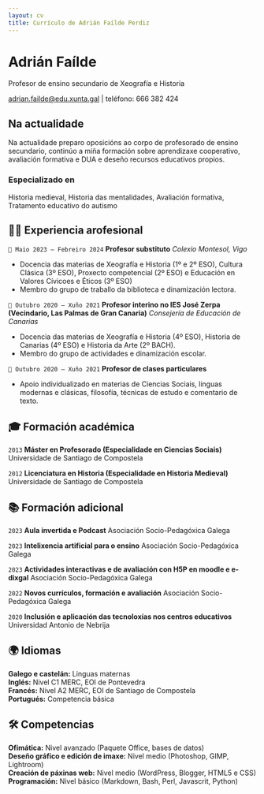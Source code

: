 ```yaml
---
layout: cv
title: Currículo de Adrián Faílde Perdiz
---
```

# Adrián Faílde
Profesor de ensino secundario de Xeografía e Historia

<div id="webaddress">
<a href="adrian.failde@edu.xunta.gal">adrian.failde@edu.xunta.gal</a>
|  teléfono: 666 382 424
</div>

## Na actualidade

Na actualidade preparo oposicións ao corpo de profesorado de ensino secundario, continúo a miña formación sobre aprendizaxe cooperativo, avaliación formativa e DUA e deseño recursos educativos propios.  

### Especializado en

Historia medieval, Historia das mentalidades, Avaliación formativa, Tratamento educativo do autismo

## 🧑‍🏫 Experiencia arofesional

`📅 Maio 2023 – Febreiro 2024`
__Profesor substituto__
_Colexio Montesol, Vigo_
- Docencia das materias de Xeografía e Historia (1º e 2º ESO), Cultura Clásica (3º ESO), Proxecto competencial (2º ESO) e Educación en Valores Cívicoes e Éticos (3º ESO)
- Membro do grupo de traballo da biblioteca e dinamización lectora.

`📅 Outubro 2020 – Xuño 2021`
__Profesor interino no IES José Zerpa (Vecindario, Las Palmas de Gran Canaria)__
_Consejería de Educación de Canarias_
- Docencia das materias de Xeografía e Historia (4º ESO), Historia de Canarias (4º ESO) e Historia da Arte (2º BACH).  
- Membro do grupo de actividades e dinamización escolar.

`📅 Outubro 2020 – Xuño 2021`
__Profesor de clases particulares__  
- Apoio individualizado en materias de Ciencias Sociais, linguas modernas e clásicas, filosofía, técnicas de estudo e comentario de texto.
  
## 🎓 Formación académica

`2013`
__Máster en Profesorado (Especialidade en Ciencias Sociais)__
Universidade de Santiago de Compostela

`2012`
__Licenciatura en Historia (Especialidade en Historia Medieval)__
Universidade de Santiago de Compostela

## 📚 Formación adicional

`2023`
__Aula invertida e Podcast__
Asociación Socio-Pedagóxica Galega

`2023`
__Intelixencia artificial para o ensino__
Asociación Socio-Pedagóxica Galega

`2023`
__Actividades interactivas e de avaliación con H5P en moodle e e-dixgal__
Asociación Socio-Pedagóxica Galega

`2022`
__Novos currículos, formación e avaliación__
Asociación Socio-Pedagóxica Galega

`2020`
__Inclusión e aplicación das tecnoloxías nos centros educativos__
Universidad Antonio de Nebrija

## 🌍 Idiomas

__Galego e castelán:__ Linguas maternas  
__Inglés:__ Nivel C1 MERC, EOI de Pontevedra  
__Francés:__ Nivel A2 MERC, EOI de Santiago de Compostela  
__Portugués:__ Competencia básica  

## 🛠️ Competencias

__Ofimática:__ Nivel avanzado (Paquete Office, bases de datos)  
__Deseño gráfico e edición de imaxe:__ Nivel medio (Photoshop, GIMP, Lightroom)  
__Creación de páxinas web:__ Nivel medio (WordPress, Blogger, HTML5 e CSS)  
__Programación:__ Nivel básico (Markdown, Bash, Perl, Javascrit, Python)  



<!-- A list is also available [online](http://scholar.google.co.uk/citations?user=LTOTl0YAAAAJ) -->

<!-- ### Footer
Actualizado: Xuño 2025 -->


